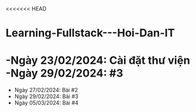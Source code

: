 <<<<<<< HEAD
# Learning-Fullstack---Hoi-Dan-IT
-Ngày 23/02/2024: Cài đặt thư viện
-Ngày 29/02/2024: #3
=======
- Ngày 27/02/2024: Bài #2
- Ngày 29/02/2024: Bài #3
- Ngày 05/03/2024: Bài #4

